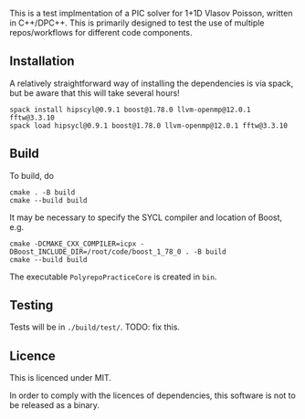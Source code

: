 This is a test implmentation of a PIC solver for 1+1D Vlasov Poisson, written
in C++/DPC++.
This is primarily designed to test the use of multiple repos/workflows for
different code components.

## Installation

A relatively straightforward way of installing the dependencies is via spack, but be aware that this will take several hours!

```
spack install hipscyl@0.9.1 boost@1.78.0 llvm-openmp@12.0.1 fftw@3.3.10
spack load hipsycl@0.9.1 boost@1.78.0 llvm-openmp@12.0.1 fftw@3.3.10
```

## Build

To build, do

```
cmake . -B build
cmake --build build
```

It may be necessary to specify the SYCL compiler and location of Boost, e.g.

```
cmake -DCMAKE_CXX_COMPILER=icpx -DBoost_INCLUDE_DIR=/root/code/boost_1_78_0 . -B build
cmake --build build
```

The executable `PolyrepoPracticeCore` is created in `bin`. 

## Testing

Tests will be in `./build/test/`. TODO: fix this.

## Licence

This is licenced under MIT.

In order to comply with the licences of dependencies, this software is not to be released as a binary.
